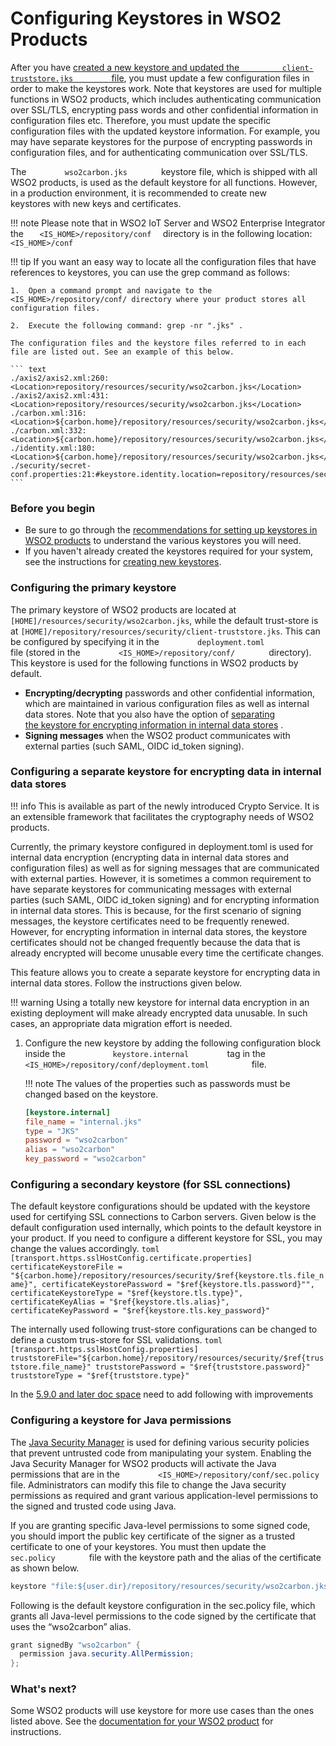 # Configuring Keystores in WSO2 Products

After you have [created a new keystore and updated the
`          client-truststore.jks         `
file](../../administer/creating-new-keystores), you must update a few configuration
files in order to make the keystores work. Note that keystores are used
for multiple functions in WSO2 products, which includes authenticating
communication over SSL/TLS, encrypting pass
words and other confidential
information in configuration files etc. Therefore, you must update the
specific configuration files with the updated keystore information. For
example, you may have separate keystores for the purpose of encrypting
passwords in configuration files, and for authenticating communication
over SSL/TLS.

The `         wso2carbon.jks        ` keystore file, which is shipped
with all WSO2 products, is used as the default keystore for all
functions. However, in a production environment, it is recommended
to create new keystores with new keys and certificates.
    
!!! note 
    Please note that in WSO2 IoT Server and WSO2 Enterprise Integrator the `    <IS_HOME>/repository/conf   ` directory is in the following location: `  <IS_HOME>/conf  `

!!! tip
    If you want an easy way to locate all the configuration files that have references to keystores, you can use the grep command as follows:

    1.  Open a command prompt and navigate to the <IS_HOME>/repository/conf/ directory where your product stores all configuration files.

    2.  Execute the following command: grep -nr ".jks" .

    The configuration files and the keystore files referred to in each file are listed out. See an example of this below.

    ``` text
    ./axis2/axis2.xml:260:                <Location>repository/resources/security/wso2carbon.jks</Location>
    ./axis2/axis2.xml:431:                <Location>repository/resources/security/wso2carbon.jks</Location>
    ./carbon.xml:316:            <Location>${carbon.home}/repository/resources/security/wso2carbon.jks</Location>
    ./carbon.xml:332:            <Location>${carbon.home}/repository/resources/security/wso2carbon.jks</Location>
    ./identity.xml:180:             <Location>${carbon.home}/repository/resources/security/wso2carbon.jks</Location>
    ./security/secret-conf.properties:21:#keystore.identity.location=repository/resources/security/wso2carbon.jks
    ```

### Before you begin

-   Be sure to go through the [recommendations for setting
    up keystores in WSO2
    products](../../administer/using-asymmetric-encryption#recommendations-for-setting-up-keystores-in-wso2-products)
    to understand the various keystores you will need.
-   If you haven't already created the keystores required for your
    system, see the instructions for [creating new
    keystores](../../administer/creating-new-keystores).

### Configuring the primary keystore

The primary keystore of WSO2 products are located at `[HOME]/resources/security/wso2carbon.jks`, 
while the default trust-store is at `[HOME]/repository/resources/security/client-truststore.jks`.
This can be configured by specifying it in the `         deployment.toml        ` file (stored in the
`         <IS_HOME>/repository/conf/        ` directory).
This keystore is used for the following functions in WSO2 products by
default.

-   **Encrypting/decrypting** passwords and other confidential
    information, which are maintained in various configuration files as
    well as internal data stores. Note that you also have the option of
    [separating the keystore for encrypting information in internal data
    stores](#configuring-a-separate-keystore-for-encrypting-data-in-internal-data-stores)
    .
-   **Signing messages** when the WSO2 product communicates with
    external parties (such SAML, OIDC id\_token signing).

### Configuring a separate keystore for encrypting data in internal data stores

!!! info 
    This is available as part of the newly introduced Crypto Service. It is
    an extensible framework that facilitates the cryptography needs of WSO2
    products.

Currently, the primary keystore configured in deployment.toml is
used for internal data encryption (encrypting data in internal data
stores and configuration files) as well as for signing messages that are
communicated with external parties. However, it is sometimes a common
requirement to have separate keystores for communicating messages with
external parties (such SAML, OIDC id\_token signing) and for encrypting
information in internal data stores. This is because, for the first
scenario of signing messages, the keystore certificates need to be
frequently renewed. However, for encrypting information in internal data
stores, the keystore certificates should not be changed frequently
because the data that is already encrypted will become unusable every
time the certificate changes.

This feature allows you to create a separate keystore for encrypting
data in internal data stores. Follow the instructions given below.

!!! warning
    Using a totally new keystore for internal data encryption
    in an existing deployment will make already encrypted data unusable. In
    such cases, an appropriate data migration effort is needed.
    

1.  Configure the new keystore by adding the following configuration
    block inside the `           keystore.internal         ` tag in the
    `           <IS_HOME>/repository/conf/deployment.toml          `
    file.

    !!! note
        The values of the properties such as passwords must be
        changed based on the keystore.
    
    ``` toml
    [keystore.internal]
    file_name = "internal.jks"
    type = "JKS"
    password = "wso2carbon"
    alias = "wso2carbon"
    key_password = "wso2carbon"
    ```

### Configuring a secondary keystore (for SSL connections)

The default keystore configurations should be updated with the keystore used for certifying SSL connections
to Carbon servers. Given below is the default configuration used internally, which points to the default
keystore in your product. 
If you need to configure a different keystore for SSL, you may change the values accordingly.
    ```toml 
    [transport.https.sslHostConfig.certificate.properties]
    certificateKeystoreFile = "${carbon.home}/repository/resources/security/$ref{keystore.tls.file_name}",
    certificateKeystorePassword = "$ref{keystore.tls.password}"",
    certificateKeystoreType = "$ref{keystore.tls.type}",
    certificateKeyAlias = "$ref{keystore.tls.alias}",
    certificateKeyPassword = "$ref{keystore.tls.key_password}"
    ```
  
The internally used following trust-store configurations can be changed to define a custom trus-store for SSL 
validations.
    ```toml
    [transport.https.sslHostConfig.properties]
    truststoreFile="${carbon.home}/repository/resources/security/$ref{truststore.file_name}"
    truststorePassword = "$ref{truststore.password}"
    truststoreType = "$ref{truststore.type}"
    ```

In the [5.9.0 and later doc space](https://is.docs.wso2.com/en/5.9.0/administer/configuring-keystores-in-wso2-products/) need to add following with improvements

### Configuring a keystore for Java permissions

The [Java Security Manager](../../administer/enabling-java-security-manager) is used
for defining various security policies that prevent untrusted code from
manipulating your system. Enabling the Java Security Manager for WSO2
products will activate the Java permissions that are in the
`         <IS_HOME>/repository/conf/sec.policy        ` file.
Administrators can modify this file to change the Java security
permissions as required and grant various application-level permissions
to the signed and trusted code using Java.

If you are granting specific Java-level permissions to some signed code,
you should import the public key certificate of the signer as a trusted
certificate to one of your keystores. You must then update the
`         sec.policy        ` file with the keystore path and the alias
of the certificate as shown below.

``` java
keystore "file:${user.dir}/repository/resources/security/wso2carbon.jks", "JKS";
```

Following is the default keystore configuration in the sec.policy file,
which grants all Java-level permissions to the code signed by the
certificate that uses the “wso2carbon” alias.

``` java
grant signedBy "wso2carbon" {
  permission java.security.AllPermission;
};
```

### What's next?

Some WSO2 products will use keystore for more use cases than the ones
listed above. See the [documentation for your WSO2
product](https://docs.wso2.com/dashboard.action) for instructions.
